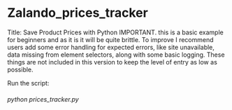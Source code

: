 # Zalando_prices_tracker
 Title: Save Product Prices with Python  IMPORTANT. this is a basic example for beginners and as it is it will be quite brittle. To improve I recommend users add some error handling for expected errors, like site unavailable, data missing from element selectors, along with some basic logging. These things are not included in this version to keep the level of entry as low as possible. 

Run the script:
<h6> python prices_tracker.py </h6>
